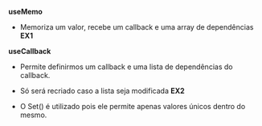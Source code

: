 **useMemo**
* Memoriza um valor, recebe um callback e uma array de dependências
__EX1__

**useCallback**
* Permite definirmos um callback e uma lista de dependências do callback.
* Só será recriado caso a lista seja modificada
__EX2__

* O Set() é utilizado pois ele permite apenas valores únicos dentro do mesmo.